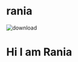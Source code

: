 #  rania
![download](https://github.com/ranialoumi/my-progect/assets/164915119/e364a21e-aa03-447b-94be-01da9b91b895)
<h1> Hi I am Rania</h1>
